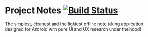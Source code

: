 # Project Notes [![Build Status](https://travis-ci.org/prt1897/Android-Notes.svg?branch=master)](https://travis-ci.org/prt1897/Android-Notes)
The simplest, cleanest and the lightest offline note taking application designed for Android with pure UI and UX research under the hood!
